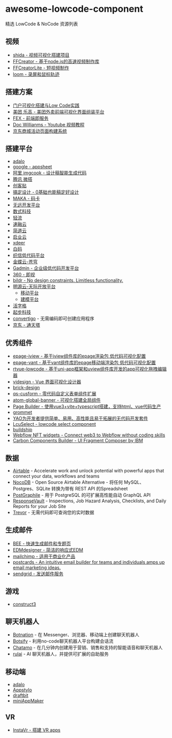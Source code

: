 # awesome-lowcode-component

精选 LowCode & NoCode 资源列表

## 视频
- [shida - 视频可视化搭建项目](https://github.com/tnfe/shida)
- [FFCreator - 基于node.js的高速视频制作库](https://github.com/tnfe/FFCreator)
- [FFCreatorLite - 短视频制作](https://github.com/tnfe/FFCreatorLite)
- [loom - 录屏和鼠标轨迹](https://www.loom.com/)


## 搭建方案
- [门户可视化搭建与Low Code实践](https://segmentfault.com/a/1190000040342196)
- [美团 乐高 - 美团外卖前端可视化界面组装平台](https://tech.meituan.com/2017/03/09/waimai-lego.html)
- [FEX - 前端即服务](https://os.alipayobjects.com/rmsportal/sJqXvOtwePsVWGNIwlas.pdf)
- [Doc Willianms - Youtube 视频教程](https://www.youtube.com/channel/UCXv_CS0DaUVS25tFGkRALoA)
- [京东商城活动页面构建系统](https://blog.csdn.net/zl1zl2zl3/article/details/84661421)

## 搭建平台
- [adalo](https://www.adalo.com/)
- [google - appsheet](https://about.appsheet.com/home/)
- [阿里 imgcook - 设计稿智能生成代码](https://www.imgcook.com/)
- [腾讯 微搭](https://console.cloud.tencent.com/lowcode/overview/index)
- [创客贴](https://www.chuangkit.com/)
- [搞定设计 - 0基础也能稿定好设计](https://www.gaoding.com/introduction)
- [MAKA - 码卡](https://www.maka.im/muban)
- [无远开发平台](https://wuyuan.io/)
- [数式科技](https://shushi.pro/technology)
- [轻流](https://qingflow.com/)
- [速融云](https://www.surongyun.cn/)
- [简道云](https://www.jiandaoyun.com/)
- [启业云](https://www.qycloud.com.cn/)
- [xdeer](https://www.xdeer.cn/)
- [白码](https://www.bnocode.com/product.html)
- [织信低代码平台](https://www.informat.cn/)
- [金蝶云-苍穹](https://www.kingdee.com/products/cosmic.html)
- [Gadmin - 企业级低代码开发平台](https://www.gadmin8.com/)
- [360 - 即视](https://arena.360.cn/)
- [bildr - No design constraints. Limitless functionality.](https://www.bildr.com/)
- [明源云-天际开放平台](https://open.mingyuanyun.com)
  - [移动平台](https://open.mingyuanyun.com/product/mobile)
  - [建模平台](https://open.mingyuanyun.com/product/model)
- [活字格](https://www.grapecity.com.cn/solutions/huozige)
- [起步科技](http://www.wex5.com/)
- [convertigo](https://www.convertigo.com/) - 无需编码即可创建应用程序
- [京东 - 通天塔](https://babel.m.jd.com/active/babelCommon/index.html#/)

## 优秀组件
- [epage-iview - 基于iview组件库的epage渲染包,低代码可视化配置](https://github.com/epage-team/epage-iview)
- [epage-vant - 基于vant组件库的epage移动端渲染包 低代码可视化配置](https://github.com/epage-team/epage-vant)
- [rtvue-lowcode - 基于uni-app框架和uview组件库开发的app可视化拖拽编辑器](https://github.com/GodofOrange/rtvue-lowcode)
- [vjdesign - Vue 界面可视化设计器](https://github.com/fyl080801/vjdesign)
- [brick-design](https://github.com/brick-design/brick-design)
- [qs-cusform - 零代码自定义表单组件扩展](https://github.com/quansitech/qs-cusform)
- [atom-global-banner - 可视化搭建全局组件](https://github.com/zxhnext/atom-global-banner)
- [Page Builder - 使用vue3+vite+typescript搭建，支持html、vue代码生产](https://github.com/newbeea/page-builder)
- [grommet](https://github.com/grommet/grommet)
- [YAO为开发者提供简单、易用、高性能且易于拓展的无代码开发套件](https://yaoapps.com/components)
- [LcuSelect - lowcode select component](https://github.com/lowcodeunit/lcu-select)
- [buildship](https://buildship.dev/)
- [Webflow NFT widgets - Connect web3 to Webflow without coding skills](https://github.com/buildship-dev/webflow-nft-components)
- [Carbon Components Builder - UI Fragment Composer by IBM](https://github.com/IBM/carbon-components-builder)

## 数据

- [Airtable](https://airtable.com) - Accelerate work and unlock potential with powerful apps that connect your data, workflows and teams
- [NocoDB](https://github.com/nocodb/nocodb) - Open Source Airtable Alternative - 将任何 MySQL、Postgres、SQLite 转换为带有 REST API 的Spreadsheet
- [PostGraphile](https://www.graphile.org/) - 用于 PostgreSQL 的可扩展高性能自动 GraphQL API
- [ResponseVault](https://ResponseVault.com) - Inspections, Job Hazard Analysis, Checklists, and Daily Reports for your Job Site
- [Trevor](https://www.trevor.io) - 无需代码即可查询您的实时数据

## 生成邮件
- [BEE - 快速生成邮件和专题页](https://beefree.io/)
- [EDMdesigner - 简洁的响应式EDM](https://edmdesigner.com/)
- [mailchimp - 适用于商业化产品](https://mailchimp.com/)
- [postcards - An intuitive email builder for teams and individuals amps up email marketing ideas.](https://designmodo.com/postcards/)
- [sendgrid - 发送邮件服务](https://sendgrid.com/)

## 游戏
- [construct3](https://www.construct.net/en)

## 聊天机器人

- [Botnation](https://botnation.ai/en/) - 在 Messenger、浏览器、移动端上创建聊天机器人
- [Botsify](https://botsify.com) - 利用no-code聊天机器人平台构建会话流
- [Chatamo](https://chatamo.com) - 在几分钟内创建用于营销、销售和支持的智能语音和聊天机器人
- [rulai](https://www.rul.ai) - AI 聊天机器人，并提供可扩展的自助服务


## 移动端
- [adalo](https://www.adalo.com/)
- [Appstylo](https://appspotr.com/)
- [draftbit](https://draftbit.com/)
- [miniAppMaker](https://miniappmaker.com/)

## VR
- [InstaVr - 搭建 VR apps](https://www.instavr.co/)



